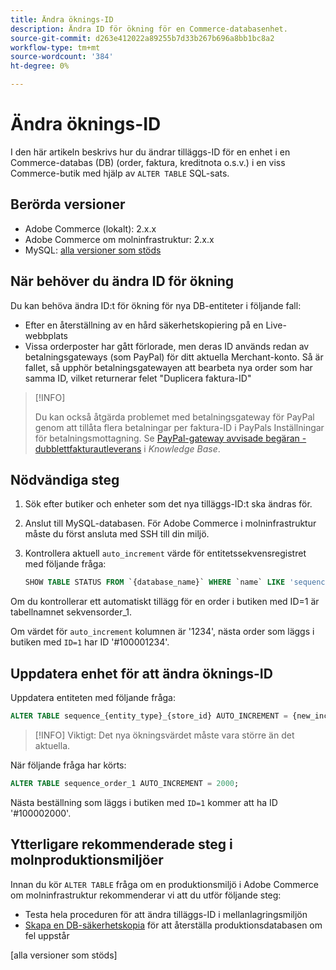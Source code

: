 ```yaml
---
title: Ändra öknings-ID
description: Ändra ID för ökning för en Commerce-databasenhet.
source-git-commit: d263e412022a89255b7d33b267b696a8bb1bc8a2
workflow-type: tm+mt
source-wordcount: '384'
ht-degree: 0%

---
```



# Ändra öknings-ID

I den här artikeln beskrivs hur du ändrar tilläggs-ID för en enhet i en Commerce-databas (DB) (order, faktura, kreditnota o.s.v.) i en viss Commerce-butik med hjälp av `ALTER TABLE` SQL-sats.

## Berörda versioner

- Adobe Commerce (lokalt): 2.x.x
- Adobe Commerce om molninfrastruktur: 2.x.x
- MySQL: [alla versioner som stöds](../../installation/prerequisites/database/mysql.md)

## När behöver du ändra ID för ökning

Du kan behöva ändra ID:t för ökning för nya DB-entiteter i följande fall:

- Efter en återställning av en hård säkerhetskopiering på en Live-webbplats
- Vissa orderposter har gått förlorade, men deras ID används redan av betalningsgateways (som PayPal) för ditt aktuella Merchant-konto. Så är fallet, så upphör betalningsgatewayen att bearbeta nya order som har samma ID, vilket returnerar felet &quot;Duplicera faktura-ID&quot;

>[!INFO]
>
>Du kan också åtgärda problemet med betalningsgateway för PayPal genom att tillåta flera betalningar per faktura-ID i PayPals Inställningar för betalningsmottagning. Se [PayPal-gateway avvisade begäran - dubblettfakturautleverans] i _Knowledge Base_.

## Nödvändiga steg

1. Sök efter butiker och enheter som det nya tilläggs-ID:t ska ändras för.
1. Anslut till MySQL-databasen.
För Adobe Commerce i molninfrastruktur måste du först ansluta med SSH till din miljö.
1. Kontrollera aktuell `auto_increment` värde för entitetssekvensregistret med följande fråga:

   ```sql
   SHOW TABLE STATUS FROM `{database_name}` WHERE `name` LIKE 'sequence_{entity_type}_{store_id}';
   ```

Om du kontrollerar ett automatiskt tillägg för en order i butiken med ID=1 är tabellnamnet sekvensorder_1.

Om värdet för `auto_increment` kolumnen är &#39;1234&#39;, nästa order som läggs i butiken med `ID=1` har ID &#39;#100001234&#39;.

## Uppdatera enhet för att ändra öknings-ID

Uppdatera entiteten med följande fråga:

```sql
ALTER TABLE sequence_{entity_type}_{store_id} AUTO_INCREMENT = {new_increment_value};
```

>[!INFO]
Viktigt: Det nya ökningsvärdet måste vara större än det aktuella.

När följande fråga har körts:

```sql
ALTER TABLE sequence_order_1 AUTO_INCREMENT = 2000;
```

Nästa beställning som läggs i butiken med `ID=1` kommer att ha ID &#39;#100002000&#39;.

## Ytterligare rekommenderade steg i molnproduktionsmiljöer

Innan du kör `ALTER TABLE` fråga om en produktionsmiljö i Adobe Commerce om molninfrastruktur rekommenderar vi att du utför följande steg:

- Testa hela proceduren för att ändra tilläggs-ID i mellanlagringsmiljön
- [Skapa en DB-säkerhetskopia] för att återställa produktionsdatabasen om fel uppstår

<!-- Link Definitions -->

[PayPal-gateway avvisade begäran - dubblettfakturautleverans]: https://support.magento.com/hc/en-us/articles/115002457473
[Skapa en DB-säkerhetskopia]: https://support.magento.com/hc/en-us/articles/360003254334
[alla versioner som stöds]
